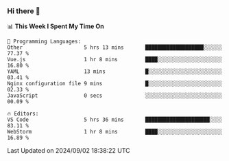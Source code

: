 ### Hi there 👋

<!--
**asdf12303116/asdf12303116** is a ✨ _special_ ✨ repository because its `README.md` (this file) appears on your GitHub profile.

Here are some ideas to get you started:

- 🔭 I’m currently working on ...
- 🌱 I’m currently learning ...
- 👯 I’m looking to collaborate on ...
- 🤔 I’m looking for help with ...
- 💬 Ask me about ...
- 📫 How to reach me: ...
- 😄 Pronouns: ...
- ⚡ Fun fact: ...
-->

<!--START_SECTION:waka-->
📊 **This Week I Spent My Time On** 

```text
💬 Programming Languages: 
Other                    5 hrs 13 mins       ███████████████████░░░░░░   77.37 % 
Vue.js                   1 hr 8 mins         ████░░░░░░░░░░░░░░░░░░░░░   16.80 % 
YAML                     13 mins             █░░░░░░░░░░░░░░░░░░░░░░░░   03.41 % 
Nginx configuration file 9 mins              █░░░░░░░░░░░░░░░░░░░░░░░░   02.33 % 
JavaScript               0 secs              ░░░░░░░░░░░░░░░░░░░░░░░░░   00.09 % 

🔥 Editors: 
VS Code                  5 hrs 36 mins       █████████████████████░░░░   83.11 % 
WebStorm                 1 hr 8 mins         ████░░░░░░░░░░░░░░░░░░░░░   16.89 % 
```


 Last Updated on 2024/09/02 18:38:22 UTC
<!--END_SECTION:waka-->
